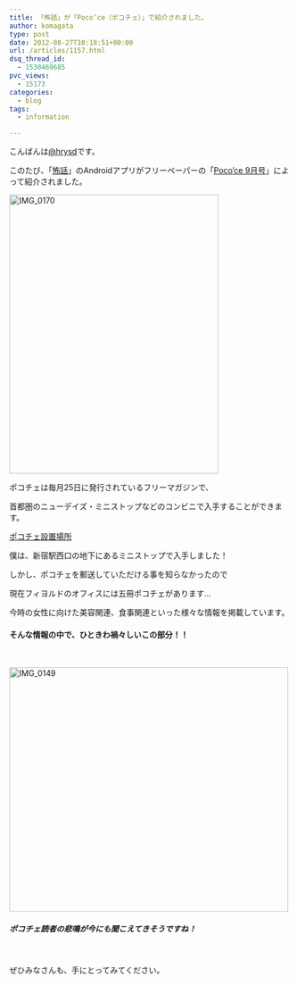 ```yaml
---
title: 「怖話」が「Poco’ce（ポコチェ）」で紹介されました。
author: komagata
type: post
date: 2012-08-27T10:18:51+00:00
url: /articles/1157.html
dsq_thread_id:
  - 1530469685
pvc_views:
  - 15173
categories:
  - blog
tags:
  - information

---
```

こんばんは[@hrysd][1]です。

このたび、「[怖話][2]」のAndroidアプリがフリーペーパーの「[Poco&#8217;ce 9月号][3]」によって紹介されました。

<p class="image">
  <img src="http://farm9.staticflickr.com/8287/7870213014_e871939760.jpg" width="375" height="500" alt="IMG_0170" />
</p>

ポコチェは毎月25日に発行されているフリーマガジンで、

首都圏のニューデイズ・ミニストップなどのコンビニで入手することができます。

[ポコチェ設置場所][4]

僕は、新宿駅西口の地下にあるミニストップで入手しました！

しかし、ポコチェを郵送していただける事を知らなかったので

現在フィヨルドのオフィスには五冊ポコチェがあります&#8230;

今時の女性に向けた美容関連、食事関連といった様々な情報を掲載しています。

#### そんな情報の中で、ひときわ禍々しいこの部分！！

</br>

<p class="image">
  <img src="http://farm9.staticflickr.com/8429/7870213370_5b62a4d925.jpg" width="500" height="438" alt="IMG_0149" />
</p>

##### ポコチェ読者の悲鳴が今にも聞こえてきそうですね！

</br>

ぜひみなさんも、手にとってみてください。

 [1]: https://twitter.com/hrysd
 [2]: http://kowabana.jp
 [3]: http://www.pococe.com/
 [4]: http://www.pococe.com/contents/point.php